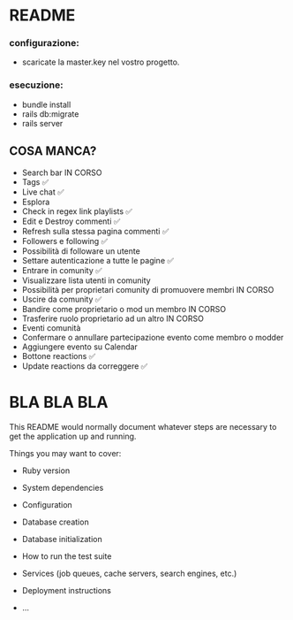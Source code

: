 # README

### configurazione:

* scaricate la master.key nel vostro progetto.

### esecuzione:

* bundle install
* rails db:migrate 
* rails server

## COSA MANCA?
- Search bar IN CORSO
- Tags ✅
- Live chat ✅
- Esplora
- Check in regex link playlists ✅
- Edit e Destroy commenti ✅
- Refresh sulla stessa pagina commenti ✅
- Followers e following ✅
- Possibilità di followare un utente
- Settare autenticazione a tutte le pagine ✅
- Entrare in comunity ✅
- Visualizzare lista utenti in comunity 
- Possibilità per proprietari comunity di promuovere membri IN CORSO
- Uscire da comunity ✅
- Bandire come proprietario o mod un membro IN CORSO 
- Trasferire ruolo proprietario ad un altro IN CORSO
- Eventi comunità
- Confermare o annullare partecipazione evento come membro o modder
- Aggiungere evento su Calendar
- Bottone reactions ✅
- Update reactions da correggere ✅






# BLA BLA BLA
This README would normally document whatever steps are necessary to get the
application up and running.

Things you may want to cover:

* Ruby version

* System dependencies

* Configuration

* Database creation

* Database initialization

* How to run the test suite

* Services (job queues, cache servers, search engines, etc.)

* Deployment instructions

* ...
